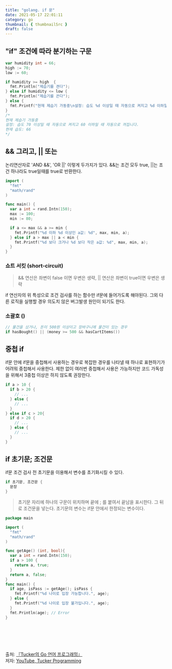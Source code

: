 ```yaml
---
title: "golang. if 문"
date: 2021-05-17 22:01:11
category: go
thumbnail: { thumbnailSrc }
draft: false
---
```


## "if" 조건에 따라 분기하는 구문

```go
var humidity int = 66;
high := 70;
low := 60;

if humidity >= high  {
  fmt.Println("제습기를 켠다");
} else if humidity <= low {
  fmt.Println("제습기를 끈다");
} else {
  fmt.Printf("현재 제습기 가동중\n설정: 습도 %d 이상일 때 자동으로 켜지고 %d 이하일 때 자동으로 꺼집니다.\n현재 습도: %d", high, low, humidity);
}
/*
현재 제습기 가동중
설정: 습도 70 이상일 때 자동으로 켜지고 60 이하일 때 자동으로 꺼집니다.
현재 습도: 66
*/
```

## && 그리고, || 또는
논리연산자로 'AND &&', 'OR ||' 이렇게 두가지가 있다. &&는 조건 모두 true, ||는 조건 하나라도 true일때를 true로 반환한다.

```go
import (
  "fmt"
  "math/rand"
)

func main() {
  var a int = rand.Intn(150);
  max := 100;
  min := 80;

  if a <= max && a >= min {
    fmt.Printf("%d 이하 %d 이상인 a값: %d", max, min, a);
  } else if a > max || a < min {
    fmt.Printf("%d 보다 크거나 %d 보다 작은 a값: %d", max, min, a);
  }
}
```

### 쇼트 서킷 (short-circuit)
> && 연산은 좌변이 false 이면 우변은 생략, || 연산은 좌변이 true이면 우변은 생략

if 연산자의 위 특성으로 조건 검사를 하는 함수만 if문에 들어가도록 해야된다. 그외 다른 로직을 실행할 경우 의도치 않은 버그발생 원인이 되기도 한다.

### 소괄호 ()
```go
// 물건을 샀거나, 돈이 500원 이상이고 장바구니에 물건이 있는 경우
if hasBought() || (money >= 500 && hasCartItems())
```

## 중첩 if

if문 안에 if문을 중첩해서 사용하는 경우로 복잡한 경우를 나타낼 때 하나로 표현하기가 어려워 중첩해서 사용한다.
제한 없이 여러번 중첩해서 사용은 가능하지만 코드 가독성을 위해서 3중첩 이상은 하지 않도록 권장한다.

```go
if a > 10 {
  if b > 20 {
    // ...
  } else {
    // ...
  }
} else if c > 20{
  if d > 20 {
    // ...
  } else {
    // ...
  }
}
```

## if 초기문; 조건문
if문 조건 검사 전 초기문을 이용해서 변수를 초기화시킬 수 있다.
```go
if 초기문, 조건문 {
  문장
}
```
> 초기문 자리에 하나의 구문이 위치하며 끝에 ; 를 붙여서 끝남을 표시한다. 그 뒤로 조건문을 넣는다. 초기문의 변수는 if문 안에서 한정되는 변수이다.

```go
package main

import (
  "fmt"
  "math/rand"
)

func getAge() (int, bool){
  var a int = rand.Intn(150);
  if a > 100 {
    return a, true;
  }
  return a, false;
}
func main() {
  if age, isPass := getAge(); isPass {
    fmt.Printf("%d 나이로 입장 가능합니다.", age);
  } else {
    fmt.Printf("%d 나이로 입장 불가입니다.", age);
  }
  fmt.Println(age); // Error
}
```

</br></br>
--------

출처: [『Tucker의 Go 언어 프로그래밍』](http://www.yes24.com/Product/Goods/99108736)</br>
저자: [YouTube, Tucker Programming](https://www.youtube.com/channel/UCZp_ftx6UB_32VfVmlS3o_A)